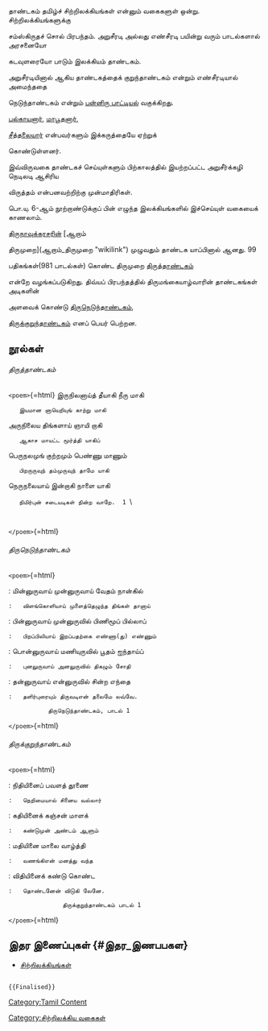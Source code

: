 தாண்டகம் தமிழ்ச் சிற்றிலக்கியங்கள் என்னும் வகைகளுள் ஒன்று. சிற்றிலக்கியங்களுக்கு
சம்ஸ்கிருதச் சொல் பிரபந்தம். அறுசீரடி அல்லது எண்சீரடி பயின்று வரும் பாடல்களால் அரசனையோ
கடவுளரையோ பாடும் இலக்கியம் தாண்டகம்.

அறுசீரடியினால் ஆகிய தாண்டகத்தைக் குறுந்தாண்டகம் என்றும் எண்சீரடியால் அமைந்ததை
நெடுந்தாண்டகம் என்றும் [பன்னிரு பாட்டியல்](பன்னிரு_பாட்டியல் "wikilink") வகுக்கிறது.
[பல்காயனார்](பல்காயனார் "wikilink"), [மாபூதனார்](மாபூதனார் "wikilink"),
[சீத்தலையார்](சீத்தலைச்_சாத்தனார் "wikilink") என்பவர்களும் இக்கருத்தையே ஏற்றுக்
கொண்டுள்ளனர்.

இவ்விருவகை தாண்டகச் செய்யுள்களும் பிற்காலத்தில் இயற்றப்பட்ட அறுசீர்க்கழி நெடிலடி ஆசிரிய
விருத்தம் என்பனவற்றிற்கு முன்மாதிரிகள்.

பொ.யு. 6-ஆம் நூற்றாண்டுக்குப் பின் எழுந்த இலக்கியங்களில் இச்செய்யுள் வகையைக் காணலாம்.
[திருநாவுக்கரசரின்](திருநாவுக்கரசர் "wikilink") [ஆறாம்
திருமுறை](ஆறாம்_திருமுறை "wikilink") முழுவதும் தாண்டக யாப்பினால் ஆனது. 99
பதிகங்கள்(981 பாடல்கள்) கொண்ட திருமுறை [திருத்தாண்டகம்](திருத்தாண்டகம் "wikilink")
என்றே வழங்கப்படுகிறது. திவ்யப் பிரபந்தத்தில் திருமங்கையாழ்வாரின் தாண்டகங்கள் அடிகளின்
அளவைக் கொண்டு [திருநெடுந்தாண்டகம்](திருநெடுந்தாண்டகம் "wikilink"),
[திருக்குறுந்தாண்டகம்](திருக்குறுந்தாண்டகம் "wikilink") எனப் பெயர் பெற்றன.

## நூல்கள்

###### திருத்தாண்டகம்

`<poem>`{=html} இருநிலனாய்த் தீயாகி நீரு மாகி

`   இயமான னாயெறியுங் காற்று மாகி`

அருநிலைய திங்களாய் ஞாயி றாகி

`   ஆகாச மாயட்ட மூர்த்தி யாகிப்`

பெருநலமுங் குற்றமும் பெண்ணு மாணும்

`   பிறருருவுந் தம்முருவுந் தாமே யாகி`

நெருநலையாய் இன்றாகி நாளை யாகி

`   நிமிர்புன் சடையடிகள் நின்ற வாறே.  1 `\
`                   `

`</poem>`{=html}

###### திருநெடுந்தாண்டகம்

`<poem>`{=html}

:   மின்னுருவாய் முன்னுருவாய் வேதம் நான்கில்

    :   விளங்கொளியாய் முளைத்தெழுந்த திங்கள் தானாய்
:   பின்னுருவாய் முன்னுருவில் பிணிமூப் பில்லாப்

    :   பிறப்பிலியாய் இறப்பதற்கை எண்ணா(து) எண்ணும்
:   பொன்னுருவாய் மணியுருவில் பூதம் ஐந்தாய்ப்

    :   புனலுருவாய் அனலுருவில் திகழும் சோதி
:   தன்னுருவாய் என்னுருவில் சின்ற எந்தை

    :   தளிர்புரையும் திருவடிஎன் தலைமே லவ்வே.

`           திருநெடுந்தாண்டகம், பாடல் 1`

`</poem>`{=html}

###### திருக்குறுந்தாண்டகம்

`<poem>`{=html}

:   நிதியினைப் பவளத் தூணை

    :   நெறிமையால் சினைய வல்லார்
:   கதியினைக் கஞ்சன் மாளக்

    :   கண்டுமுன் அண்டம் ஆளும்
:   மதியினை மாலை வாழ்த்தி

    :   வணங்கிஎன் மனத்து வந்த
:   விதியினைக் கண்டு கொண்ட

    :   தொண்டனேன் விடுகி லேனே.

`               திருக்குறுந்தாண்டகம் பாடல் 1`

`</poem>`{=html}

## இதர இணைப்புகள் {#இதர_இணபபகள}

-   [சிற்றிலக்கியங்கள்](சிற்றிலக்கியங்கள் "wikilink")

```{=mediawiki}
{{Finalised}}
```
[Category:Tamil Content](Category:Tamil_Content "wikilink")
[Category:சிற்றிலக்கிய வகைகள்](Category:சிற்றிலக்கிய_வகைகள் "wikilink")
